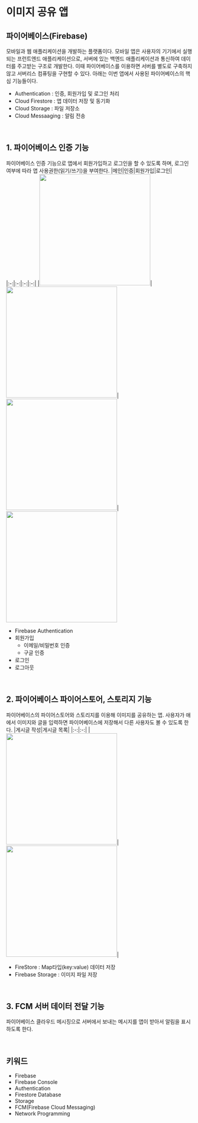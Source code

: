 # 이미지 공유 앱
## 파이어베이스(Firebase)
모바일과 웹 애플리케이션을 개발하는 플랫폼이다. 모바일 앱은 사용자의 기기에서 실행되는 프런트엔드 애플리케이션으로, 서버에 있는 백엔드 애플리케이션과 통신하여 데이터를 주고받는 구조로 개발한다. 
이때 파이어베이스를 이용하면 서버를 별도로 구축하지 않고 서버리스 컴퓨팅을 구현할 수 있다.
아래는 이번 앱에서 사용된 파이어베이스의 핵심 기능들이다.

* Authentication : 인증, 회원가입 및 로그인 처리
* Cloud Firestore : 앱 데이터 저장 및 동기화
* Cloud Storage : 파일 저장소
* Cloud Messaaging : 알림 전송

<br/>

## 1. 파이어베이스 인증 기능  
파이어베이스 인증 기능으로 앱에서 회원가입하고 로그인을 할 수 있도록 하며, 로그인 여부에 따라 앱 사용권한(읽기/쓰기)을 부여한다.
|메인|인증|회원가입|로그인|
|:-:|:-:|:-:|:-:|
|<img src="https://user-images.githubusercontent.com/86085387/157418241-c91a2b21-42c8-4216-96eb-50d573567739.png" width="300"/>|<img src="https://user-images.githubusercontent.com/86085387/157418251-1e67a609-5ad8-4a36-8435-f5cd03afb2f3.png" width="300"/>|<img src="https://user-images.githubusercontent.com/86085387/157418023-65fbca7a-4ea8-4eda-9466-d913cd9c3fbb.png" width="300"/>|<img src="https://user-images.githubusercontent.com/86085387/157418149-478fb89e-918a-47e4-ae83-79669f9879b1.png" width="300"/>
* Firebase Authentication
* 회원가입
  * 이메일/비밀번호 인증
  * 구글 인증
* 로그인
* 로그아웃

<br/>

## 2. 파이어베이스 파이어스토어, 스토리지 기능
파이어베이스의 파이어스토어와 스토리지를 이용해 이미지를 공유하는 앱. 사용자가 애에서 이미지와 글을 입력하면 파이어베이스에 저장해서 다른 사용자도 볼 수 있도록 한다.
|게시글 작성|게시글 목록|
|:-:|:-:|
|<img src="https://user-images.githubusercontent.com/86085387/157418609-cf031b95-a67f-4840-90af-674f75117fa6.png" width="300"/>|<img src="https://user-images.githubusercontent.com/86085387/157418621-dc7207fe-ecfb-41fa-bc24-560e9df04ce8.png" width="300"/>|
* FireStore : Map타입(key:value) 데이터 저장
* Firebase Storage : 이미지 파일 저장


<br/>

## 3. FCM 서버 데이터 전달 기능
파이어베이스 클라우드 메시징으로 서버에서 보내는 메시지를 앱이 받아서 알림을 표시하도록 한다.

<br/>

## 키워드  
* Firebase
* Firebase Console
* Authentication
* Firestore Database
* Storage
* FCM(Firebase Cloud Messaging)
* Network Programming
